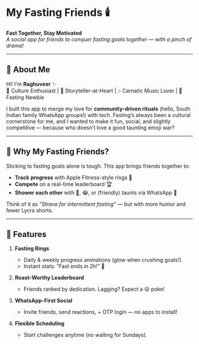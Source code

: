# My Fasting Friends 🕯️  
**Fast Together, Stay Motivated**  
*A social app for friends to conquer fasting goals together — with a pinch of drama!*  

---

## 👋 About Me  
Hi! I'm **Raghuveer** ✨  
🥘 Culture Enthusiast | 📖 Storyteller-at-Heart | 🎶 Carnatic Music Lover | 🥑 Fasting Newbie  

I built this app to merge my love for **community-driven rituals** (hello, South Indian family WhatsApp groups!) with tech. Fasting’s always been a cultural cornerstone for me, and I wanted to make it fun, social, and slightly competitive — because who doesn’t love a good taunting emoji war?  

---

## 🌟 Why My Fasting Friends?  
Sticking to fasting goals alone is tough. This app brings friends together to:  
- **Track progress** with Apple Fitness-style rings 🎯  
- **Compete** on a real-time leaderboard 🏆  
- **Shower each other** with 👏, 😂, or (friendly) taunts via WhatsApp 💬  

Think of it as *"Strava for intermittent fasting"* — but with more humor and fewer Lycra shorts.  

---

## 🚀 Features  
1. **Fasting Rings**  
   - Daily & weekly progress animations (glow when crushing goals!).  
   - Instant stats: “Fast ends in 2h!” 📅  

2. **Roast-Worthy Leaderboard**  
   - Friends ranked by dedication. Lagging? Expect a 😜 poke!  

3. **WhatsApp-First Social**  
   - Invite friends, send reactions, + OTP login — no apps to install!  

4. **Flexible Scheduling**  
   - Start challenges anytime (no waiting for Sundays).  
